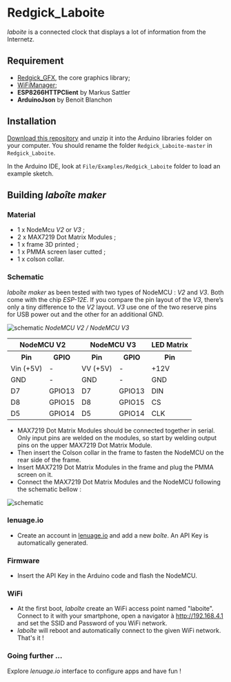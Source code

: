 # Redgick_Laboite
*laboite* is a connected clock that displays a lot of information from the Internetz.

## Requirement

 * [Redgick_GFX](https://github.com/redgick/Redgick_GFX), the core graphics library;
 * [WiFiManager](https://github.com/tzapu/WiFiManager);
 * **ESP8266HTTPClient** by Markus Sattler
 * **ArduinoJson** by Benoit Blanchon


## Installation

[Download this repository](https://github.com/redgick/Redgick_Laboite/archive/master.zip) and unzip it into the Arduino libraries folder on your computer. You should rename the folder `Redgick_Laboite-master` in `Redgick_Laboite`.

In the Arduino IDE, look at `File/Examples/Redgick_Laboite` folder to load an example sketch.

## Building _laboîte maker_

### Material

 * 1 x NodeMcu _V2_ or _V3_ ;
 * 2 x MAX7219 Dot Matrix Modules ;
 * 1 x frame 3D printed ;
 * 1 x PMMA screen laser cutted ;
 * 1 x colson collar.

### Schematic

_laboîte maker_ as been tested with two types of NodeMCU : _V2_ and _V3_.
Both come with the chip _ESP-12E_. If you compare the pin layout of the _V3_, there’s only a tiny difference to the _V2_ layout. _V3_ use one of the two reserve pins for USB power out and the other for an additional GND.

![schematic](https://github.com/redgick/Redgick_Laboite/blob/master/images/nodemcu_v2_v3.jpg?raw=true)
_NodeMCU V2 / NodeMCU V3_


<table>
  <tr>
    <th colspan=2>NodeMCU V2</th><th colspan=2>NodeMCU V3</th><th>LED Matrix</th>
  </tr>
  <tr>
    <th>Pin</th><th>GPIO</th><th>Pin</th><th>GPIO</th><th>Pin</th>
  </tr>
  <tr>
  <td>Vin (+5V)</td><td>-</td><td>VV (+5V)</td><td>-</td><td>+12V</td>
  </tr>
  <tr>
    <td>GND</td><td>-</td><td>GND</td><td>-</td><td>GND</td>
  </tr>
  <tr>
    <td>D7</td><td>GPIO13</td><td>D7</td><td>GPIO13</td><td>DIN</td>
  </tr>
  <tr>
    <td>D8</td><td>GPIO15</td><td>D8</td><td>GPIO15</td><td>CS</td>
  </tr>
  <tr>
    <td>D5</td><td>GPIO14</td><td>D5</td><td>GPIO14</td><td>CLK</td>
  </tr>
</table>

 * MAX7219 Dot Matrix Modules should be connected together in serial. Only input pins are welded on the modules, so start by welding output pins on the upper MAX7219 Dot Matrix Module.
 * Then insert the Colson collar in the frame to fasten the NodeMCU on the rear side of the frame.
 * Insert MAX7219 Dot Matrix Modules in the frame and plug the PMMA screen on it.
 * Connect the MAX7219 Dot Matrix Modules and the NodeMCU following the schematic bellow :

![schematic](https://github.com/redgick/Redgick_Laboite/blob/master/images/laboite_bb.png?raw=true)

### lenuage.io
 * Create an account in [lenuage.io](https://lenuage.io/) and add a new _boîte_. An API Key is automatically generated.
 
### Firmware
 * Insert the API Key in the Arduino code and flash the NodeMCU.

### WiFi
 * At the first boot, _laboîte_ create an WiFi access point named "laboite". Connect to it with your smartphone, open a navigator à http://192.168.4.1 and set the SSID and Password of you WiFi network.
 * _laboîte_ will reboot and automatically connect to the given WiFi network. That's it !

### Going further ...
Explore _lenuage.io_ interface to configure apps and have fun !
